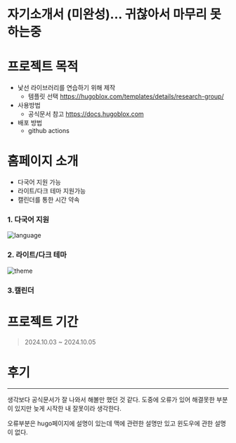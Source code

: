   # 자기소개서 (미완성)... 귀찮아서 마무리 못하는중


# 프로젝트 목적
- 낯선 라이브러리를 연습하기 위해 제작
  - 템플릿 선택 <https://hugoblox.com/templates/details/research-group/>  
- 사용방법
  - 공식문서 참고 <https://docs.hugoblox.com>
- 배포 방법
  - github actions
 
# 홈페이지 소개
-  다국어 지원 가능
- 라이트/다크 테마 지원가능
- 캘린더를 통한 시간 약속

### 1. 다국어 지원
![language](https://github.com/user-attachments/assets/1d673f87-026a-4399-882d-ed84a7709bbb)

### 2. 라이트/다크 테마
![theme](https://github.com/user-attachments/assets/1fd9cb2c-19ed-4269-a24d-2a6f13682c97)

### 3.캘린더


# 프로젝트 기간
> 2024.10.03 ~ 2024.10.05

# 후기
----
생각보다 공식문서가 잘 나와서 해볼만 했던 것 같다. 도중에 오류가 있어 해결못한 부분이 있지만 늦게 시작한 내 잘못이라 생각한다.

오류부분은 hugo페이지에 설명이 있는데 맥에 관련한 설명만 있고 윈도우에 관한 설명이 없다.



